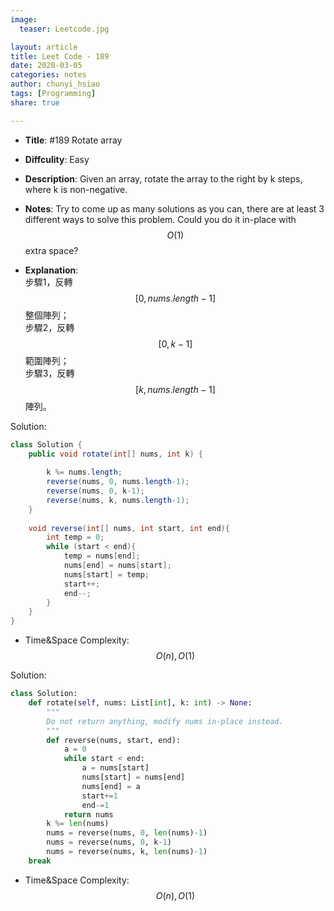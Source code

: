 ```yaml
---
image:
  teaser: Leetcode.jpg

layout: article
title: Leet Code - 189
date: 2020-03-05
categories: notes
author: chunyi_hsiao
tags: [Programming]
share: true

---
```


- **Title**: #189 Rotate array
- **Diffculity**: Easy 
- **Description**: Given an array, rotate the array to the right by k steps, where k is non-negative.
- **Notes**: 
Try to come up as many solutions as you can, there are at least 3 different ways to solve this problem.
Could you do it in-place with $$O(1)$$ extra space?

- **Explanation**: \
步驟1，反轉$$[0, nums.length-1]$$整個陣列；\
步驟2，反轉$$[0, k-1]$$範圍陣列； \
步驟3，反轉$$[k, nums.length-1]$$陣列。


Solution:
```java
class Solution {
    public void rotate(int[] nums, int k) {
        
        k %= nums.length;
        reverse(nums, 0, nums.length-1);
        reverse(nums, 0, k-1);
        reverse(nums, k, nums.length-1);
    }
    
    void reverse(int[] nums, int start, int end){
        int temp = 0;
        while (start < end){
            temp = nums[end];
            nums[end] = nums[start];
            nums[start] = temp;
            start++;
            end--;
        }
    }
}
```
- Time&Space Complexity: $$O(n), O(1)$$


Solution:
```python
class Solution:
    def rotate(self, nums: List[int], k: int) -> None:
        """
        Do not return anything, modify nums in-place instead.
        """
        def reverse(nums, start, end):
            a = 0
            while start < end:
                a = nums[start]
                nums[start] = nums[end]
                nums[end] = a
                start+=1
                end-=1
            return nums
        k %= len(nums)
        nums = reverse(nums, 0, len(nums)-1)
        nums = reverse(nums, 0, k-1)
        nums = reverse(nums, k, len(nums)-1)
    break
```
- Time&Space Complexity: $$O(n), O(1)$$
